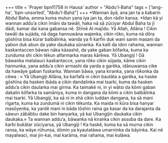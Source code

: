 +++
title = 'Prayer bpn11758 in Hausa'
author = "Abdu'l-Bahá"
tags = ['lang-ha', 'bpn-unsorted', "Abdu'l-Bahá"]
+++
*Wannan āyā, ana jan ta a ƙabarin Abdul Baha, amma kuma mutun yana iya jan ta, don rāɗin kansa.
*Idan kā yi wannan addu’a cikin īmāni da tawāli, haka nā sā zūciyar Abdul Baha ta jī dāɗi, kamar dai kana gabansa nē.
Shīnē Al majīdu.
Yā Allah, Allāna ! Cikin tawāli da sujāda, nā ɗaga hannuwāna wajenka, cikin rōko, kuma nā ɗōra gōshīna bisa ƙūrar balbālinka, wanda ya fi ƙarfin duk wani sanin masani da yabon duk abun da yake ɗaukaka sūnanka. Ka kalli da idon rahama, wannan ƙasƙantaccen bāwan nāka kāsashē, da yake gaban ƙōfarka, kuma ka zunduma shi cikin tēkun alfarmarka maras ƙārēwa.
Yā Ubangiji ! Gā bāwanka matalauci ƙasƙantacce, yana rōƙo cikin sūjada, kāme cikin hannunka, yana addu’a cikin armashi da yarda a garēka, idānuwansa cike da hawāye gaban fuskarka. Wannan bāwa, yana kiranka, yana rōƙonka da cēwa : « Yā Ubangiji Allāna, ka ƙarfafā ni cikin bautāta a garēka, ka haske gōshīna da hasken ibāda a cikin dandalinka mai tsarki, kuma da hasken addu’a cikin daularka mai girma. Ka taimakē ni, in yi wātsi da kōmi gaban dakalin ƙōfarka ta samāniya, kuma in dangana da kōmi a cikin balbālinka mai tsarki.
Yā Ubangiji, ka sā ni in shā cikin luddan dangana, ka sā mani rīgarta, kuma ka zundumā ni cikin tēkunta. Ka maida ni ƙūra bisa hanyar masōyenka, ka yardē mani in bāda tōshin raina ga ƙasar da ka darajanta da sāwun zāɓāɓɓu dake bin hanyarka, yā kai Ubangijin ɗaukaka cikin ɗaukaka.»
Ta wannan addu’a, bāwanka nā kiranka cikin assuba da dare. Ka ƙarɓi buƙātar zūciyarsa, yā Ubangiji ! Ka haskē, kuma ka sā murna cikin ransa, ka wāye rūhunsa, dōmin ya kyautatāwa umarninka da bāyinka.
Kai nē mayalwaci, mai jin-kai, mai karāma, mai rahama, mai kulāwa.
